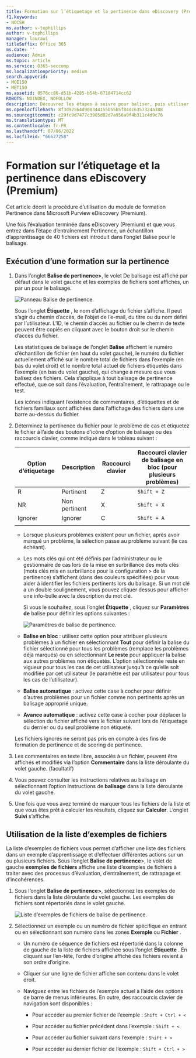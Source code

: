 ```yaml
---
title: Formation sur l’étiquetage et la pertinence dans eDiscovery (Premium)
f1.keywords:
- NOCSH
ms.author: v-tophillips
author: v-tophillips
manager: laurawi
titleSuffix: Office 365
ms.date: ''
audience: Admin
ms.topic: article
ms.service: O365-seccomp
ms.localizationpriority: medium
search.appverid:
- MOE150
- MET150
ms.assetid: 8576cc86-d51b-4285-b54b-67184714cc62
ROBOTS: NOINDEX, NOFOLLOW
description: Découvrez les étapes à suivre pour baliser, puis utiliser un exemple d’entraînement de 40 fichiers pendant l’étape d’apprentissage pertinence d’eDiscovery (Premium).
ms.openlocfilehash: 8f3d92564d908344155b55b5f84dc6357324a388
ms.sourcegitcommit: c29fc9d7477c3985d02d7a956a9f4b311c4d9c76
ms.translationtype: MT
ms.contentlocale: fr-FR
ms.lasthandoff: 07/06/2022
ms.locfileid: "66627258"
---
```

# <a name="tagging-and-relevance-training-in-ediscovery-premium"></a>Formation sur l’étiquetage et la pertinence dans eDiscovery (Premium)
  
Cet article décrit la procédure d’utilisation du module de formation Pertinence dans Microsoft Purview eDiscovery (Premium).
  
Une fois l’évaluation terminée dans eDiscovery (Premium) et que vous entrez dans l’étape d’entraînement Pertinence, un échantillon d’apprentissage de 40 fichiers est introduit dans l’onglet Balise pour le balisage.
  
## <a name="performing-relevance-training"></a>Exécution d’une formation sur la pertinence

1. Dans l’onglet **Balise de pertinence\>**, le volet De balisage est affiché par défaut dans le volet gauche et les exemples de fichiers sont affichés, un par un pour le balisage.

    ![Panneau Balise de pertinence.](../media/0cf19ab4-b427-4a7f-8749-0f4ed9afaf58.png)
  
    Sous l’onglet **Étiquette** , le nom d’affichage du fichier s’affiche. Il peut s’agir du chemin d’accès, de l’objet de l’e-mail, du titre ou du nom défini par l’utilisateur. L’ID, le chemin d’accès au fichier ou le chemin de texte peuvent être copiés en cliquant avec le bouton droit sur le chemin d’accès du fichier.

    Les statistiques de balisage de l’onglet **Balise** affichent le numéro d’échantillon de fichier (en haut du volet gauche), le numéro du fichier actuellement affiché sur le nombre total de fichiers dans l’exemple (en bas du volet droit) et le nombre total actuel de fichiers étiquetés dans l’exemple (en bas du volet gauche), qui change à mesure que vous balisez des fichiers. Cela s’applique à tout balisage de pertinence effectué, que ce soit dans l’évaluation, l’entraînement, le rattrapage ou le test.

    Les icônes indiquant l’existence de commentaires, d’étiquettes et de fichiers familiaux sont affichées dans l’affichage des fichiers dans une barre au-dessus du fichier.

2. Déterminez la pertinence du fichier pour le problème de cas et étiquetez le fichier à l’aide des boutons d’icône d’option de balisage ou des raccourcis clavier, comme indiqué dans le tableau suivant :

   |**Option d’étiquetage**|**Description**|**Raccourci clavier**|**Raccourci clavier de balisage en bloc (pour plusieurs problèmes)**|
   |-----|-----|-----|-----|
   |R  <br/> |Pertinent  <br/> |Z  <br/> |`Shift + Z`  <br/> |
   |NR  <br/> |Non pertinent  <br/> |X  <br/> |`Shift + X`  <br/> |
   |Ignorer  <br/> |Ignorer  <br/> |C  <br/> |`Shift + A`  <br/> |
   |||||

   - Lorsque plusieurs problèmes existent pour un fichier, après avoir marqué un problème, la sélection passe au problème suivant (le cas échéant).  

   - Les mots clés qui ont été définis par l’administrateur ou le gestionnaire de cas lors de la mise en surbrillance des mots clés (mots clés mis en surbrillance pour la configuration \> de la pertinence) s’affichent (dans des couleurs spécifiées) pour vous aider à identifier les fichiers pertinents lors du balisage. Si un mot clé a un double soulignement, vous pouvez cliquer dessus pour afficher une info-bulle avec la description du mot clé.

     Si vous le souhaitez, sous l’onglet **Étiquette** , cliquez sur **Paramètres de** balise pour définir les options suivantes :

      ![Paramètres de balise de pertinence.](../media/533e89fa-7eb4-409e-ab07-f5aab9296dd8.png)
  
   - **Balise en bloc** : utilisez cette option pour attribuer plusieurs problèmes à un fichier en sélectionnant **Tout** pour définir la balise du fichier sélectionné pour tous les problèmes (remplace les problèmes déjà marqués) ou en sélectionnant **Le reste** pour appliquer la balise aux autres problèmes non étiquetés. L’option sélectionnée reste en vigueur pour tous les cas de cet utilisateur jusqu’à ce qu’elle soit modifiée par cet utilisateur (le paramètre est par utilisateur pour tous les cas de l’utilisateur).

   - **Balise automatique** : activez cette case à cocher pour définir d’autres problèmes pour un fichier comme non pertinents après un balisage approprié unique.

   - **Avance automatique** : activez cette case à cocher pour déplacer la sélection du fichier affiché vers le fichier suivant lors de l’étiquetage du dernier ou du seul problème non étiqueté.

    Les fichiers ignorés ne seront pas pris en compte à des fins de formation de pertinence et de scoring de pertinence.

3. Les commentaires en texte libre, associés à un fichier, peuvent être affichés et modifiés via l’option **Commentaire** dans la liste déroulante du volet gauche. (facultatif)

4. Vous pouvez consulter les instructions relatives au balisage en sélectionnant l’option Instructions de **balisage** dans la liste déroulante du volet gauche.

5. Une fois que vous avez terminé de marquer tous les fichiers de la liste et que vous êtes prêt à calculer les résultats, cliquez sur **Calculer**. L’onglet **Suivi** s’affiche.  

## <a name="working-with-the-sample-files-list"></a>Utilisation de la liste d’exemples de fichiers

La liste d’exemples de fichiers vous permet d’afficher une liste des fichiers dans un exemple d’apprentissage et d’effectuer différentes actions sur un ou plusieurs fichiers. Sous l’onglet **Balise de pertinence**\>, le volet de gauche **exemples de fichiers** affiche une liste d’exemples de fichiers à traiter avec des processus d’évaluation, d’entraînement, de rattrapage et d’incohérences.
  
1. Sous l’onglet **Balise de pertinence\>**, sélectionnez les exemples de fichiers dans la liste déroulante du volet gauche. Les exemples de fichiers sont répertoriés dans le volet gauche.

    ![Liste d’exemples de fichiers de balise de pertinence.](../media/fd058bdd-645a-4af1-a1eb-bff08581cb18.png)
  
2. Sélectionnez un exemple ou un numéro de fichier spécifique en entrant ou en sélectionnant son numéro dans les zones **Exemple** ou **Fichier** .

   - Un numéro de séquence de fichiers est répertorié dans la colonne de gauche de la liste de fichiers affichée sous l’onglet **Étiquette** . En cliquant sur l’en-tête, l’ordre d’origine affiché des fichiers revient à son ordre d’origine.

   - Cliquer sur une ligne de fichier affiche son contenu dans le volet droit.

   - Naviguez entre les fichiers de l’exemple actuel à l’aide des options de barre de menus inférieures. En outre, des raccourcis clavier de navigation sont disponibles :
  
     - Pour accéder au premier fichier de l’exemple : `Shift + Ctrl + <`

     - Pour accéder au fichier précédent dans l’exemple : `Shift + <`

     - Pour accéder au fichier suivant dans l’exemple : `Shift + >`

     - Pour accéder au dernier fichier de l’exemple : `Shift + Ctrl + >`
